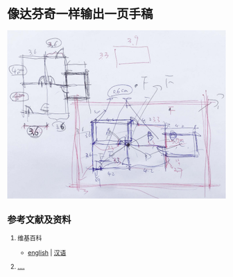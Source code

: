 # 像达芬奇一样输出一页手稿

![](/images/掌握逆向的使用实体实验的工作方法/像达芬奇一样输出一页手稿/1a1.jpg)

## 参考文献及资料

1. 维基百科
	- [english](.....) | [汉语](...)

2. [....](https://web.archive.org/web/20120520061156/http://www.sitance.com/cause/index.php) 


